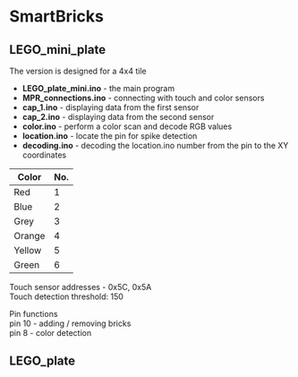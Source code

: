 # SmartBricks
## LEGO_mini_plate<br />
The version is designed for a 4x4 tile<br />

 * **LEGO_plate_mini.ino** - the main program<br />
 * **MPR_connections.ino** - connecting with touch and color sensors<br />
 * **cap_1.ino** - displaying data from the first sensor<br />
 * **cap_2.ino** - displaying data from the second sensor<br />
 * **color.ino** - perform a color scan and decode RGB values<br />
 * **location.ino** - locate the pin for spike detection<br />
 * **decoding.ino** - decoding the location.ino number from the pin to the XY coordinates<br />

| Color  |No.|               
| ------ | - |               
| Red    | 1 |
| Blue   | 2 |
| Grey   | 3 |               
| Orange | 4 |               
| Yellow | 5 |
| Green  | 6 |

Touch sensor addresses - 0x5C, 0x5A<br />
Touch detection threshold: 150<br />

Pin functions<br />
pin 10 - adding / removing bricks<br />
pin 8 - color detection<br />

## LEGO_plate<br />

